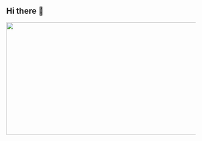 ## Hi there 👋

<a href="https://github.com/devxb/gitanimals">
<img
  src="https://render.gitanimals.org/farms/gymhyun"
  width="600"
  height="300"
/>
</a>
